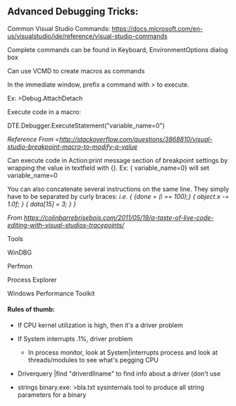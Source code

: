 ## Advanced Debugging Tricks:

Common Visual Studio Commands: <https://docs.microsoft.com/en-us/visualstudio/ide/reference/visual-studio-commands>

Complete commands can be found in Keyboard, EnvironmentOptions dialog box

Can use VCMD to create macros as commands

In the immediate window, prefix a command with &gt; to execute.

Ex: &gt;Debug.AttachDetach

Execute code in a macro:

DTE.Debugger.ExecuteStatement("variable_name=0")

_Reference From <http://stackoverflow.com/questions/3868810/visual-studio-breakpoint-macro-to-modify-a-value_

Can execute code in Action:print message section of breakpoint settings by wrapping the value in textfield with {}. Ex: { variable_name=0} will set variable_name=0

You can also concatenate several instructions on the same line. They simply have to be separated by curly braces:
_i.e. { {done = (i == 100);} { object.x -= 1.0f; } { data\[15\] = 3; } }_

_From <https://colinbarrebrisebois.com/2011/05/19/a-taste-of-live-code-editing-with-visual-studios-tracepoints/>_

Tools

WinDBG

Perfmon

Process Explorer

Windows Performance Toolkit

#### Rules of thumb:

- If CPU kernel utilization is high, then it's a driver problem

- If System interrupts .1%, driver problem

  - In process monitor, look at System|interrupts process and look at threads/modules to see what's pegging CPU

- Driverquery |find "driverdllname" to find info about a driver (don't use

- strings binary.exe: &gt;bla.txt sysinternals tool to produce all string parameters for a binary
